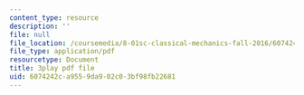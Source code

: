 ```yaml
---
content_type: resource
description: ''
file: null
file_location: /coursemedia/8-01sc-classical-mechanics-fall-2016/6074242ca9559da902c03bf98fb22681_m8_3VwHy7tE.pdf
file_type: application/pdf
resourcetype: Document
title: 3play pdf file
uid: 6074242c-a955-9da9-02c0-3bf98fb22681
---
```

